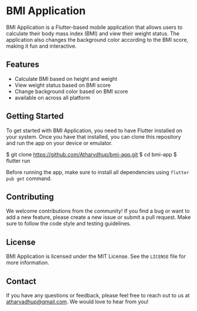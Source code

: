 # BMI Application

BMI Application is a Flutter-based mobile application that allows users to calculate their body mass index (BMI) and view their weight status. The application also changes the background color according to the BMI score, making it fun and interactive.

## Features

- Calculate BMI based on height and weight
- View weight status based on BMI score
- Change background color based on BMI score
- available on across all platform


## Getting Started

To get started with BMI Application, you need to have Flutter installed on your system. Once you have that installed, you can clone this repository and run the app on your device or emulator.

$ git clone https://github.com/Atharvdhup/bmi-app.git
$ cd bmi-app
$ flutter run


Before running the app, make sure to install all dependencies using `flutter pub get` command.

## Contributing

We welcome contributions from the community! If you find a bug or want to add a new feature, please create a new issue or submit a pull request. Make sure to follow the code style and testing guidelines.

## License

BMI Application is licensed under the MIT License. See the `LICENSE` file for more information.

## Contact

If you have any questions or feedback, please feel free to reach out to us at atharvadhup@gmail.com. We would love to hear from you!
